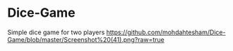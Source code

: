# Dice-Game
Simple dice game for two players
https://github.com/mohdahtesham/Dice-Game/blob/master/Screenshot%20(41).png?raw=true
